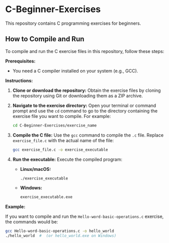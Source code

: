 #   C-Beginner-Exercises

   This repository contains C programming exercises for beginners.

   ##   How to Compile and Run

   To compile and run the C exercise files in this repository, follow these steps:

   **Prerequisites:**

   * You need a C compiler installed on your system (e.g., GCC).

   **Instructions:**

   1.  **Clone or download the repository:** Obtain the exercise files by cloning the repository using Git or downloading them as a ZIP archive.
   2.  **Navigate to the exercise directory:** Open your terminal or command prompt and use the `cd` command to go to the directory containing the exercise file you want to compile. For example:

       ```bash
       cd C-Beginner-Exercises/exercise_name
       ```

   3.  **Compile the C file:** Use the `gcc` command to compile the `.c` file. Replace `exercise_file.c` with the actual name of the file:

       ```bash
       gcc exercise_file.c -o exercise_executable
       ```

   4.  **Run the executable:** Execute the compiled program:

       * **Linux/macOS:**

           ```bash
           ./exercise_executable
           ```

       * **Windows:**

           ```bash
           exercise_executable.exe
           ```

   **Example:**

   If you want to compile and run the `Hello-word-basic-operations.c` exercise, the commands would be:

   ```bash
   gcc Hello-word-basic-operations.c -o hello_world
   ./hello_world  #  (or hello_world.exe on Windows)
